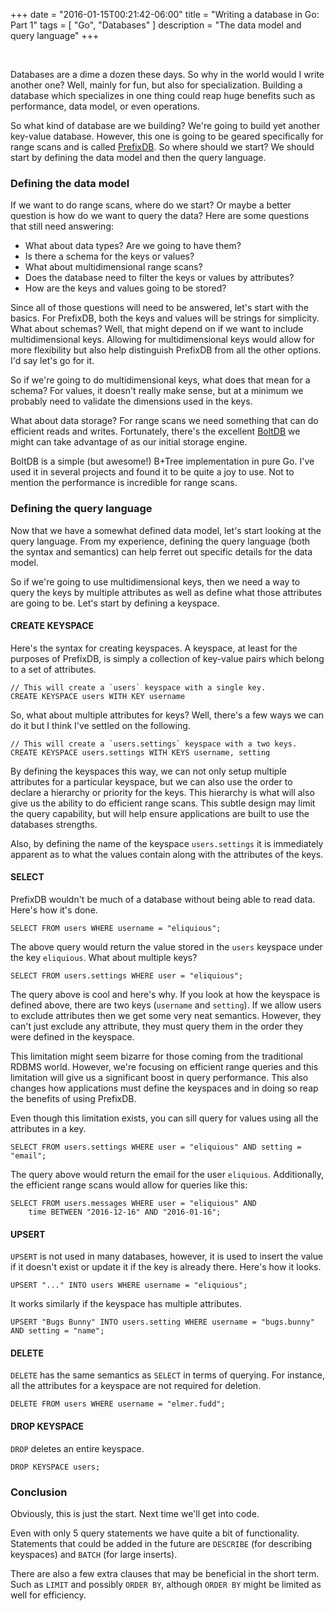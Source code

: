 +++
date = "2016-01-15T00:21:42-06:00"
title = "Writing a database in Go: Part 1"
tags = [ "Go", "Databases" ]
description = "The data model and query language"
+++

<br/>

Databases are a dime a dozen these days. So why in the world would I write another one? Well, mainly for fun, but also for specialization. Building a database which specializes in one thing could reap huge benefits such as performance, data model, or even operations.

So what kind of database are we building? We're going to build yet another key-value database. However, this one is going to be geared specifically for range scans and is called [PrefixDB][1]. So where should we start? We should start by defining the data model and then the query language.

### Defining the data model

If we want to do range scans, where do we start? Or maybe a better question is how do we want to query the data? Here are some questions that still need answering:

- What about data types? Are we going to have them?
- Is there a schema for the keys or values?
- What about multidimensional range scans?
- Does the database need to filter the keys or values by attributes?
- How are the keys and values going to be stored?

Since all of those questions will need to be answered, let's start with the basics. For PrefixDB, both the keys and values will be strings for simplicity. What about schemas? Well, that might depend on if we want to include multidimensional keys. Allowing for multidimensional keys would allow for more flexibility but also help distinguish PrefixDB from all the other options. I'd say let's go for it.

So if we're going to do multidimensional keys, what does that mean for a schema? For values, it doesn't really make sense, but at a minimum we probably need to validate the dimensions used in the keys.

What about data storage? For range scans we need something that can do efficient reads and writes. Fortunately, there's the excellent [BoltDB][2] we might can take advantage of as our initial storage engine.

BoltDB is a simple (but awesome!) B+Tree implementation in pure Go. I've used it in several projects and found it to be quite a joy to use. Not to mention the performance is incredible for range scans.

### Defining the query language

Now that we have a somewhat defined data model, let's start looking at the query language. From my experience, defining the query language (both the syntax and semantics) can help ferret out specific details for the data model.

So if we're going to use multidimensional keys, then we need a way to query the keys by multiple attributes as well as define what those attributes are going to be. Let's start by defining a keyspace.

#### CREATE KEYSPACE

Here's the syntax for creating keyspaces. A keyspace, at least for the purposes of PrefixDB, is simply a collection of key-value pairs which belong to a set of attributes.

```
// This will create a `users` keyspace with a single key.
CREATE KEYSPACE users WITH KEY username
```

So, what about multiple attributes for keys? Well, there's a few ways we can do it but I think I've settled on the following.

```
// This will create a `users.settings` keyspace with a two keys.
CREATE KEYSPACE users.settings WITH KEYS username, setting
```

By defining the keyspaces this way, we can not only setup multiple attributes for a particular keyspace, but we can also use the order to declare a hierarchy or priority for the keys. This hierarchy is what will also give us the ability to do efficient range scans. This subtle design may limit the query capability, but will help ensure applications are built to use the databases strengths.

Also, by defining the name of the keyspace `users.settings` it is immediately apparent as to what the values contain along with the attributes of the keys.

#### SELECT

PrefixDB wouldn't be much of a database without being able to read data. Here's how it's done.

```
SELECT FROM users WHERE username = "eliquious";
```

The above query would return the value stored in the `users` keyspace under the key `eliquious`. What about multiple keys?

```
SELECT FROM users.settings WHERE user = "eliquious";
```

The query above is cool and here's why. If you look at how the keyspace is defined above, there are two keys (`username` and `setting`). If we allow users to exclude attributes then we get some very neat semantics. However, they can't just exclude any attribute, they must query them in the order they were defined in the keyspace.

This limitation might seem bizarre for those coming from the traditional RDBMS world. However, we're focusing on efficient range queries and this limitation will give us a significant boost in query performance. This also changes how applications must define the keyspaces and in doing so reap the benefits of using PrefixDB.

Even though this limitation exists, you can sill query for values using all the attributes in a key.

```
SELECT FROM users.settings WHERE user = "eliquious" AND setting = "email";
```

The query above would return the email for the user `eliquious`. Additionally, the efficient range scans would allow for queries like this:

```
SELECT FROM users.messages WHERE user = "eliquious" AND
    time BETWEEN "2016-12-16" AND "2016-01-16";
```

#### UPSERT

`UPSERT` is not used in many databases, however, it is used to insert the value if it doesn't exist or update it if the key is already there. Here's how it looks.

```
UPSERT "..." INTO users WHERE username = "eliquious";
```

It works similarly if the keyspace has multiple attributes.

```
UPSERT "Bugs Bunny" INTO users.setting WHERE username = "bugs.bunny" AND setting = "name";
```

#### DELETE

`DELETE` has the same semantics as `SELECT` in terms of querying. For instance, all the attributes for a keyspace are not required for deletion.

```
DELETE FROM users WHERE username = "elmer.fudd";
```

#### DROP KEYSPACE

`DROP` deletes an entire keyspace.

```
DROP KEYSPACE users;
```

### Conclusion

Obviously, this is just the start. Next time we'll get into code.

Even with only 5 query statements we have quite a bit of functionality. Statements that could be added in the future are `DESCRIBE` (for describing keyspaces) and `BATCH` (for large inserts).

There are also a few extra clauses that may be beneficial in the short term. Such as `LIMIT` and possibly `ORDER BY`, although `ORDER BY` might be limited as well for efficiency.


[1]: http://github.com/eliquious/prefixdb/  "PrefixDB on GitHub"
[2]: http://github.com/boltdb/bolt/ "BoltDB on GitHub"

